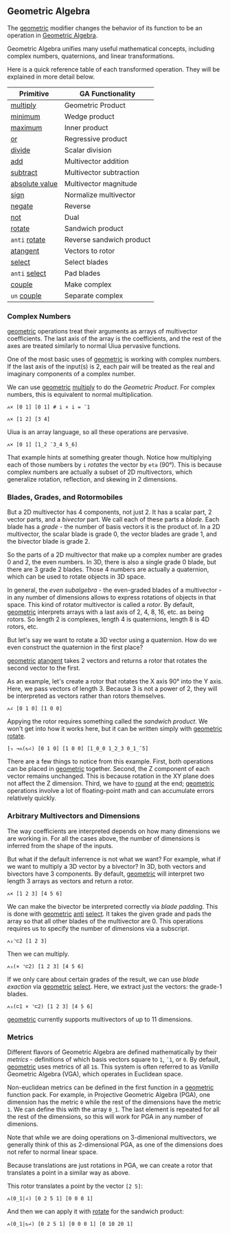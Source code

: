 ## Geometric Algebra

The [geometric]() modifier changes the behavior of its function to be an operation in [Geometric Algebra](https://en.wikipedia.org/wiki/Geometric_algebra).

Geometric Algebra unifies many useful mathematical concepts, including complex numbers, quaternions, and linear transformations.

Here is a quick reference table of each transformed operation. They will be explained in more detail below.

| Primitive          | GA Functionality         |
| ------------------ | ------------------------ |
| [multiply]()       | Geometric Product        |
| [minimum]()        | Wedge product            |
| [maximum]()        | Inner product            |
| [or]()             | Regressive product       |
| [divide]()         | Scalar division          |
| [add]()            | Multivector addition     |
| [subtract]()       | Multivector subtraction  |
| [absolute value]() | Multivector magnitude    |
| [sign]()           | Normalize multivector    |
| [negate]()         | Reverse                  |
| [not]()            | Dual                     |
| [rotate]()         | Sandwich product         |
| `anti` [rotate]()  | Reverse sandwich product |
| [atangent]()       | Vectors to rotor         |
| [select]()         | Select blades            |
| `anti` [select]()  | Pad blades               |
| [couple]()         | Make complex             |
| `un` [couple]()    | Separate complex         |

### Complex Numbers

[geometric]() operations treat their arguments as arrays of multivector coefficients. The last axis of the array is the coefficients, and the rest of the axes are treated similarly to normal Uiua pervasive functions.

One of the most basic uses of [geometric]() is working with complex numbers. If the last axis of the input(s) is 2, each pair will be treated as the real and imaginary components of a complex number.

We can use [geometric]() [multiply]() to do the *Geometric Product*. For complex numbers, this is equivalent to normal multiplication.

```uiua
⩜× [0 1] [0 1] # i × i = ¯1
```
```uiua
⩜× [1 2] [3 4]
```
Uiua is an array language, so all these operations are pervasive.
```uiua
⩜× [0 1] [1_2 ¯3_4 5_6]
```

That example hints at something greater though. Notice how multiplying each of those numbers by `i` *rotates* the vector by `eta` (90°). This is because complex numbers are actually a subset of 2D multivectors, which generalize rotation, reflection, and skewing in 2 dimensions.

### Blades, Grades, and Rotormobiles

But a 2D multivector has 4 components, not just 2. It has a scalar part, 2 vector parts, and a *bivector* part. We call each of these parts a *blade*. Each blade has a *grade* - the number of basis vectors it is the product of. In a 2D multivector, the scalar blade is grade 0, the vector blades are grade 1, and the bivector blade is grade 2.

So the parts of a 2D multivector that make up a complex number are grades 0 and 2, the even numbers. In 3D, there is also a single grade 0 blade, but there are 3 grade 2 blades. Those 4 numbers are actually a quaternion, which can be used to rotate objects in 3D space.

In general, the *even subalgebra* - the even-graded blades of a multivector - in any number of dimensions allows to express rotations of objects in that space. This kind of rotator multivector is called a *rotor*. By default, [geometric]() interprets arrays with a last axis of 2, 4, 8, 16, etc. as being rotors. So length 2 is complexes, length 4 is quaternions, length 8 is 4D rotors, etc.

But let's say we want to rotate a 3D vector using a quaternion. How do we even construct the quaternion in the first place?

[geometric]() [atangent]() takes 2 vectors and returns a rotor that rotates the second vector to the first.

As an example, let's create a rotor that rotates the X axis 90° into the Y axis. Here, we pass vectors of length 3. Because 3 is not a power of 2, they will be interpreted as vectors rather than rotors themselves.

```uiua
⩜∠ [0 1 0] [1 0 0]
```

Appying the rotor requires something called the *sandwich product*. We won't get into how it works here, but it can be written simply with [geometric]() [rotate]().

```uiua
⁅₉ ⊸⩜(↻∠) [0 1 0] [1 0 0] [1_0_0 1_2_3 0_1_¯5]
```

There are a few things to notice from this example. First, both operations can be placed in [geometric]() together. Second, the Z component of each vector remains unchanged. This is because rotation in the XY plane does not affect the Z dimension. Third, we have to [round]() at the end; [geometric]() operations involve a lot of floating-point math and can accumulate errors relatively quickly.

### Arbitrary Multivectors and Dimensions

The way coefficients are interpreted depends on how many dimensions we are working in. For all the cases above, the number of dimensions is inferred from the shape of the inputs.

But what if the default inferrence is not what we want? For example, what if we want to multiply a 3D vector by a bivector? In 3D, both vectors and bivectors have 3 components. By default, [geometric]() will interpret two length 3 arrays as vectors and return a rotor.

```uiua
⩜× [1 2 3] [4 5 6]
```

We can make the bivector be interpreted correctly via *blade padding*. This is done with [geometric]() [anti]() [select](). It takes the given grade and pads the array so that all other blades of the multivector are 0. This operations requires us to specify the number of dimensions via a subscript.

```uiua
⩜₃⌝⊏2 [1 2 3]
```

Then we can multiply.

```uiua
⩜₃(× ⌝⊏2) [1 2 3] [4 5 6]
```

If we only care about certain grades of the result, we can use *blade exaction* via [geometric]() [select](). Here, we extract just the vectors: the grade-1 blades.

```uiua
⩜₃(⊏1 × ⌝⊏2) [1 2 3] [4 5 6]
```

[geometric]() currently supports multivectors of up to 11 dimensions.

### Metrics

Different flavors of Geometric Algebra are defined mathematically by their *metrics* - definitions of which basis vectors square to `1`, `¯1`, or `0`. By default, [geometric]() uses metrics of all `1`s. This system is often referred to as *Vanilla* Geometric Algebra (VGA), which operates in Euclidean space.

Non-euclidean metrics can be defined in the first function in a [geometric]() function pack. For example, in Projective Geometric Algebra (PGA), one dimension has the metric `0` while the rest of the dimensions have the metric `1`. We can define this with the array `0_1`. The last element is repeated for all the rest of the dimensions, so this will work for PGA in any number of dimenions.

Note that while we are doing operations on 3-dimenional multivectors, we generally think of this as 2-dimensional PGA, as one of the dimensions does not refer to normal linear space.

Because translations are just rotations in PGA, we can create a rotor that translates a point in a similar way as above.

This rotor translates a point by the vector `[2 5]`:

```uiua
⩜(0_1|∠) [0 2 5 1] [0 0 0 1]
```
And then we can apply it with [rotate]() for the sandwich product:

```uiua
⩜(0_1|↻∠) [0 2 5 1] [0 0 0 1] [0 10 20 1]
```
